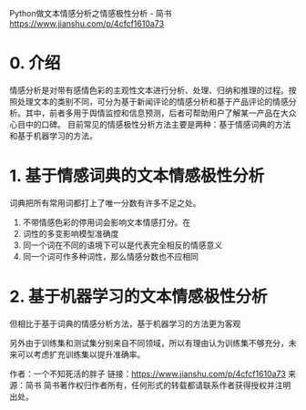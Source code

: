 Python做文本情感分析之情感极性分析 - 简书 https://www.jianshu.com/p/4cfcf1610a73

# 0. 介绍

情感分析是对带有感情色彩的主观性文本进行分析、处理、归纳和推理的过程。按照处理文本的类别不同，可分为基于新闻评论的情感分析和基于产品评论的情感分析。其中，前者多用于舆情监控和信息预测，后者可帮助用户了解某一产品在大众心目中的口碑。
目前常见的情感极性分析方法主要是两种：基于情感词典的方法和基于机器学习的方法。

# 1. 基于情感词典的文本情感极性分析

词典把所有常用词都打上了唯一分数有许多不足之处。
1. 不带情感色彩的停用词会影响文本情感打分。在
2. 词性的多变影响模型准确度
3. 同一个词在不同的语境下可以是代表完全相反的情感意义
4. 同一个词可作多种词性，那么情感分数也不应相同

# 2. 基于机器学习的文本情感极性分析
但相比于基于词典的情感分析方法，基于机器学习的方法更为客观

另外由于训练集和测试集分别来自不同领域，所以有理由认为训练集不够充分，未来可以考虑扩充训练集以提升准确率。

作者：一个不知死活的胖子
链接：https://www.jianshu.com/p/4cfcf1610a73
来源：简书
简书著作权归作者所有，任何形式的转载都请联系作者获得授权并注明出处。